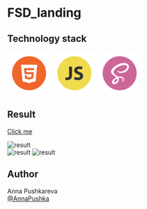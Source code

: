 # FSD_landing

## Technology stack
<p><img src="images/HTML.png" alt="HTML" width="100rem"/>
<img src="images/JS.png" alt="JS" width="100rem"/>
<img src="images/sass.png" alt="scss" width="100rem"/>
</p>

## Result

[Сlick me](https://annapushka.github.io/FSD_landing/)
<p>
<img src="images/readme1.jpg" alt="result" width="500px"/><br>
<img src="images/readme2.jpg" alt="result" width="250px"/>
<img src="images/readme3.jpg" alt="result" width="250px"/>
</p>


## Author

Anna Pushkareva<br>
[@AnnaPushka](https://github.com/annapushka)


